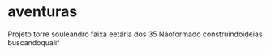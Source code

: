 # aventuras
Projeto torre
souleandro
faixa eetária dos 35
Nãoformado
construindoideias
buscandoqualif
